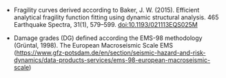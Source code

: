 - Fragility curves derived according to Baker, J. W. (2015). Efficient analytical fragility function fitting using dynamic structural analysis. 465 Earthquake Spectra, 31(1), 579–599. [doi:10.1193/021113EQS025M](https://doi.org/10.1193/021113EQS025M)

- Damage grades (DG) defined according the EMS-98 methodology (Grüntal, 1998). The European Macroseismic Scale EMS (https://www.gfz-potsdam.de/en/section/seismic-hazard-and-risk-dynamics/data-products-services/ems-98-european-macroseismic-scale)
